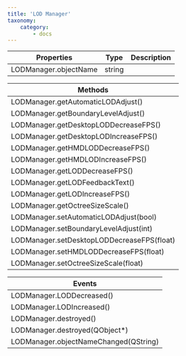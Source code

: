 ```yaml
---
title: 'LOD Manager'
taxonomy:
    category:
        - docs
---
```




| Properties            | Type   | Description |
| --------------------- | ------ | ----------- |
| LODManager.objectName | string |             |

| Methods                                  |
| ---------------------------------------- |
| LODManager.getAutomaticLODAdjust()       |
| LODManager.getBoundaryLevelAdjust()      |
| LODManager.getDesktopLODDecreaseFPS()    |
| LODManager.getDesktopLODIncreaseFPS()    |
| LODManager.getHMDLODDecreaseFPS()        |
| LODManager.getHMDLODIncreaseFPS()        |
| LODManager.getLODDecreaseFPS()           |
| LODManager.getLODFeedbackText()          |
| LODManager.getLODIncreaseFPS()           |
| LODManager.getOctreeSizeScale()          |
| LODManager.setAutomaticLODAdjust(bool)   |
| LODManager.setBoundaryLevelAdjust(int)   |
| LODManager.setDesktopLODDecreaseFPS(float) |
| LODManager.setHMDLODDecreaseFPS(float)   |
| LODManager.setOctreeSizeScale(float)     |

| Events                                |
| ------------------------------------- |
| LODManager.LODDecreased()             |
| LODManager.LODIncreased()             |
| LODManager.destroyed()                |
| LODManager.destroyed(QObject*)        |
| LODManager.objectNameChanged(QString) |